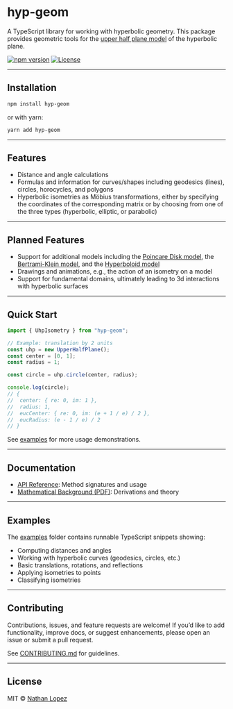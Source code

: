 # hyp-geom

A TypeScript library for working with hyperbolic geometry. This package provides geometric tools for the [upper half plane model](https://en.wikipedia.org/wiki/Poincar%C3%A9_half-plane_model) of the hyperbolic plane.

[![npm version](https://img.shields.io/npm/v/hyp-geom.svg)](https://www.npmjs.com/package/hyp-geom)
[![License](https://img.shields.io/github/license/nathancarllopez/hyp-geom.svg)](./LICENSE)

---

## Installation

```bash
npm install hyp-geom
```

or with yarn:

```bash
yarn add hyp-geom
```

---

## Features

- Distance and angle calculations
- Formulas and information for curves/shapes including geodesics (lines), circles, horocycles, and polygons
- Hyperbolic isometries as Möbius transformations, either by specifying the coordinates of the corresponding matrix or by choosing from one of the three types (hyperbolic, elliptic, or parabolic)

---

## Planned Features

- Support for additional models including the [Poincare Disk model](https://en.wikipedia.org/wiki/Poincar%C3%A9_disk_model), the [Bertrami-Klein model](https://en.wikipedia.org/wiki/Beltrami%E2%80%93Klein_model), and the [Hyperboloid model](https://en.wikipedia.org/wiki/Hyperboloid_model)
- Drawings and animations, e.g., the action of an isometry on a model
- Support for fundamental domains, ultimately leading to 3d interactions with hyperbolic surfaces

---

## Quick Start

```ts
import { UhpIsometry } from "hyp-geom";

// Example: translation by 2 units
const uhp = new UpperHalfPlane();
const center = [0, 1];
const radius = 1;

const circle = uhp.circle(center, radius);

console.log(circle);
// {
//  center: { re: 0, im: 1 },
//  radius: 1,
//  eucCenter: { re: 0, im: (e + 1 / e) / 2 },
//  eucRadius: (e - 1 / e) / 2
// }
```

See [examples](./examples) for more usage demonstrations.

---

## Documentation

- [API Reference](./docs/api.md): Method signatures and usage
- [Mathematical Background (PDF)](./docs/hyp-geom-background.pdf): Derivations and theory

---

## Examples

The [examples](./examples) folder contains runnable TypeScript snippets showing:

- Computing distances and angles
- Working with hyperbolic curves (geodesics, circles, etc.)
- Basic translations, rotations, and reflections
- Applying isometries to points
- Classifying isometries

---

## Contributing

Contributions, issues, and feature requests are welcome! If you’d like to add functionality, improve docs, or suggest enhancements, please open an issue or submit a pull request.

See [CONTRIBUTING.md](./CONTRIBUTING.md) for guidelines.

---

## License

MIT © [Nathan Lopez](https://github.com/nathancarllopez)
